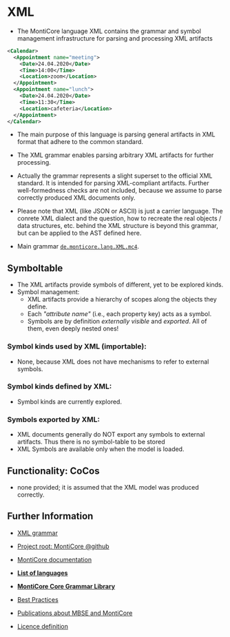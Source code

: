 <!-- (c) https://github.com/MontiCore/monticore -->
# XML
* The MontiCore language XML contains the grammar 
  and symbol management infrastructure for parsing and processing 
  XML artifacts

```xml
<Calendar>
  <Appointment name="meeting">
    <Date>24.04.2020</Date>
    <Time>14:00</Time>
    <Location>zoom</Location>
  </Appointment>
  <Appointment name="lunch">
    <Date>24.04.2020</Date>
    <Time>11:30</Time>
    <Location>cafeteria</Location>
  </Appointment>
</Calendar>
```
* The main purpose of this language is parsing general artifacts in XML format
  that adhere to the common standard.
* The XML grammar enables parsing arbitrary XML artifacts for further 
  processing.
* Actually the grammar represents a slight superset to the official XML 
  standard. It is intended for parsing XML-compliant artifacts. Further 
  well-formedness checks are not included, because we assume to parse correctly 
  produced XML documents only.
* Please note that XML (like JSON or ASCII) is just a carrier language.
  The conrete XML dialect and the question, how to recreate the
  real objects / data structures, etc. behind the XML structure is beyond this 
  grammar, but can be applied to the AST defined here.

* Main grammar [`de.monticore.lang.XML.mc4`](src/main/grammars/de/monticore/lang/XML.mc4).

## Symboltable
* The XML artifacts provide symbols of different, yet to be explored kinds. 
* Symbol management:
  * XML artifacts provide a hierarchy of scopes along the objects they define.
  * Each *"attribute name"* (i.e., each property key) acts as a symbol.
  * Symbols are by definition *externally visible* and *exported*. 
    All of them, even deeply nested ones!

### Symbol kinds used by XML (importable):
* None, because XML does not have mechanisms to refer to external symbols.

### Symbol kinds defined by XML:
* Symbol kinds are currently explored.

### Symbols exported by XML:
* XML documents generally do NOT export any symbols to external artifacts.
    Thus there is no symbol-table to be stored 
* XML Symbols are available only when the model is loaded.

## Functionality: CoCos
* none provided; it is assumed that the XML model was produced correctly.

## Further Information

* [XML grammar](src/main/grammars/de/monticore/lang/XML.mc4)  

* [Project root: MontiCore @github](https://github.com/MontiCore/monticore)
* [MontiCore documentation](http://www.monticore.de/)

* [**List of languages**](https://github.com/MontiCore/monticore/blob/dev/docs/Languages.md)
* [**MontiCore Core Grammar Library**](https://github.com/MontiCore/monticore/blob/dev/monticore-grammar/src/main/grammars/de/monticore/Grammars.md)
* [Best Practices](https://github.com/MontiCore/monticore/blob/dev/docs/BestPractices.md)
* [Publications about MBSE and MontiCore](https://www.se-rwth.de/publications/)

* [Licence definition](https://github.com/MontiCore/monticore/blob/master/00.org/Licenses/LICENSE-MONTICORE-3-LEVEL.md)

